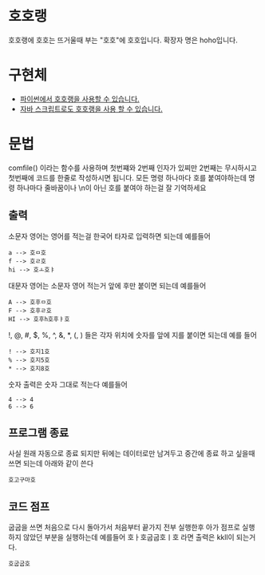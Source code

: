 # 호호랭
호호랭에 호호는 뜨거울때 부는 "호호"에 호호입니다.
확장자 명은 hoho입니다.

# 구현체
+ [파이썬에서 호호랭을 사용할 수 있습니다.](https://github.com/dbwnsdl/hoholang/blob/main/src/hoho.py)
+ [자바 스크립트로도 호호랭을 사용 할 수  있습니다.](https://github.com/dbwnsdl/hoholang/blob/main/src/index.js)

# 문법
comfile()
이라는 함수를 사용하며 첫번쨰와 2번째 인자가 있찌만 2번째는 무시하시고 첫번째에 코드를 한줄로 작성하시면 됩니다.
모든 명령 하나마다 호를 붙여야하는데 명령 하나마다 줄바꿈이나 \n이 아닌 호를 붙여야 하는걸 잘 기억하세요

## 출력

소문자 영어는 영어를 적는걸 한국어 타자로 입력하면 되는데 예를들어
```
a --> 호ㅁ호
f --> 호ㄹ호
hi --> 호ㅗ호ㅑ
```

대문자 영어는 소문자 영어 적는거 앞에 후만 붙이면 되는데 예를들어
```
A --> 호후ㅁ호
F --> 호후ㄹ호
HI --> 호후h호후ㅑ호
```

!, @, #, $, %, ^, &, *, (, ) 들은 각자 위치에 숫자를 앞에 지를 붙이면 되는데 예를 들어
```
! --> 호지1호
% --> 호지5호
* --> 호지8호
```

숫자 출력은 숫자 그대로 적는다 예를들어
```
4 --> 4
6 --> 6
```

## 프로그램 종료
사실 원래 자동으로 종료 되지만 뒤에는 데이터로만 남겨두고 중간에 종료 하고 싶을때 쓰면 되는데 아래와 같이 쓴다
```
호고구마호
```

## 코드 점프
굽굽을 쓰면 처음으로 다시 돌아가서 처음부터 끝가지 전부 실행한후 아가 점프로 실행하지 않았던 부분을 실행하는데 예를들어 호ㅏ호굽굽호ㅣ호 라면 출력은 kkll이 되는거다.
```
호굽굽호
```
